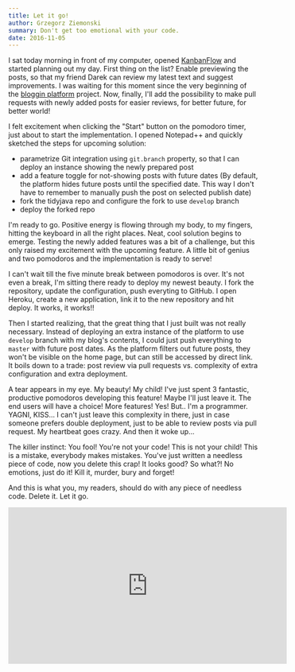 ```yaml
---
title: Let it go!
author: Grzegorz Ziemonski
summary: Don't get too emotional with your code.
date: 2016-11-05
---
```

I sat today morning in front of my computer, opened [KanbanFlow](https://kanbanflow.com) and started planning out my day.
First thing on the list? Enable previewing the posts, so that my friend Darek can review my latest text and suggest
improvements. I was waiting for this moment since the very beginning of the [bloggin platform](https://github.com/tidyjava/blogging-platform)
project. Now, finally, I'll add the possibility to make pull requests with newly added posts for easier reviews, for better future, for better
world!

I felt excitement when clicking the "Start" button on the pomodoro timer, just about to start the implementation.
I opened Notepad++ and quickly sketched the steps for upcoming solution:

* parametrize Git integration using `git.branch` property, so that I can deploy an instance showing the newly prepared
post
* add a feature toggle for not-showing posts with future dates (By default, the platform hides future posts until the
specified date. This way I don't have to remember to manually push the post on selected publish date)
* fork the tidyjava repo and configure the fork to use `develop` branch
* deploy the forked repo

I'm ready to go. Positive energy is flowing through my body, to my fingers, hitting the keyboard in all the right places.
Neat, cool solution begins to emerge. Testing the newly added features was a bit of a challenge, but this only raised my
excitement with the upcoming feature. A little bit of genius and two pomodoros and the implementation is ready to serve!

I can't wait till the five minute break between pomodoros is over. It's not even a break, I'm sitting there ready to
deploy my newest beauty. I fork the repository, update the configuration, push everyting to GitHub. I open Heroku,
create a new application, link it to the new repository and hit deploy. It works, it works!!

Then I started realizing, that the great thing that I just built was not really necessary. Instead of deploying an extra
instance of the platform to use `develop` branch with my blog's contents, I could just push everything to `master` with
future post dates. As the platform filters out future posts, they won't be visible on the home page, but can still be
accessed by direct link. It boils down to a trade: post review via pull requests vs. complexity of extra configuration
and extra deployment.

A tear appears in my eye. My beauty! My child! I've just spent 3 fantastic, productive pomodoros developing this
feature! Maybe I'll just leave it. The end users will have a choice! More features! Yes! But.. I'm a programmer. YAGNI,
KISS... I can't just leave this complexity in there, just in case someone prefers double deployment, just to be able to
review posts via pull request. My heartbeat goes crazy. And then it woke up...

The killer instinct: You fool! You're not your code! This is not your child! This is a mistake, everybody makes mistakes.
You've just written a needless piece of code, now you delete this crap! It looks good? So what?! No emotions, just do it!
Kill it, murder, bury and forget!

And this is what you, my readers, should do with any piece of needless code. Delete it. Let it go.

<iframe width="560" height="315" src="https://www.youtube.com/embed/L0MK7qz13bU" frameborder="0" allowfullscreen></iframe>